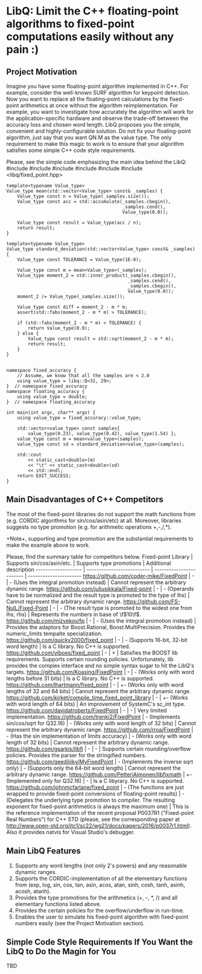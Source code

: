 # LibQ: Limit the C++ floating-point algorithms to fixed-point computations easily without any pain :)
## Project Motivation
Imagine you have some floating-point algorithm implemented in C++.
For example, consider the well-known SURF algorithm for keypoint detection.
Now you want to replace all the floating-point calculations by the fixed-point arithmetics at once without the algorithm reimplementation.
For example, you want to investigate how accurately the algorithm will work for the application-specific hardware and observe the trade-off between the accuracy loss and chosen word length.
LibQ proposes you the simple, convenient and highly-configurable solution.
Do not fix your floating-point algorithm, just say that you want QN.M as the value type.
The only requirement to make this magic to work is to ensure that your algorithm satisfies some simple C++ code style requirements.

Please, see the simple code emphasizing the main idea behind the LibQ:
    #include <cstdlib>
    #include <vector>
    #include <numeric>
    #include <iostream>
    #include <cassert>
    #include <libq/fixed_point.hpp>


    template<typename Value_type>
    Value_type mean(std::vector<Value_type> const& _samples) {
        Value_type const n = Value_type(_samples.size());
        Value_type const acc = std::accumulate(_samples.cbegin(),
                                               _samples.cend(),
                                               Value_type(0.0));

        Value_type const result = Value_type(acc / n);
        return result;
    }

    template<typename Value_type>
    Value_type standard_deviation(std::vector<Value_type> const& _samples) {
        Value_type const TOLERANCE = Value_type(1E-8);

        Value_type const m = mean<Value_type>(_samples);
        Value_type moment_2 = std::inner_product(_samples.cbegin(),
                                                 _samples.cend(),
                                                 _samples.cbegin(),
                                                 Value_type(0.0));
        moment_2 /= Value_type(_samples.size());

        Value_type const diff = moment_2 - m * m;
        assert(std::fabs(moment_2 - m * m) > TOLERANCE);

        if (std::fabs(moment_2 - m * m) < TOLERANCE) {
            return Value_type(0.0);
        } else {
            Value_type const result = std::sqrt(moment_2 - m * m);
            return result;
        }
    }


    namespace fixed_accuracy {
        // Assume, we know that all the samples are < 2.0
        using value_type = libq::Q<31, 29>;
    }  // namespace fixed_accuracy
    namespace floating_accuracy {
        using value_type = double;
    }  // namespace floating_accuracy

    int main(int argc, char** argv) {
        using value_type = fixed_accuracy::value_type;

        std::vector<value_type> const samples{
            value_type(0.23), value_type(0.42), value_type(1.54) };
        value_type const m = mean<value_type>(samples);
        value_type const sd = standard_deviation<value_type>(samples);

        std::cout
            << static_cast<double>(m)
            << "\t" << static_cast<double>(sd)
            << std::endl;
        return EXIT_SUCCESS;
    }


## Main Disadvantages of C++ Competitors
The most of the fixed-point libraries do not support the math functions from <cmath> (e.g. CORDIC algorithms for sin/cos/asin/etc) at all.
Moreover, libraries suggests no type promotion (e.g. for arithmetic operations +,-,/,*). 

+Note+, <cmath> supporting and type promotion are the substantial requirements to make the example above to work.

Please, find the summary table for competitors below.
Fixed-point Library | Supports sin/cos/asin/etc. | Supports type promotions | Additional description
------------------- | -------------------------- | ------------------------ | ----------------------
https://github.com/coder-mike/FixedPoint | - | - (Uses the integral promotion instead) | Cannot represent the arbitrary dynamic range.
https://github.com/juliusikkala/Fixed-point | - | - (Operands have to be normalized and the result type is promoted to the type of lhs) | Cannot represent the arbitrary dynamic range.
https://github.com/FS-NulL/Fixed-Point | - | - (The result type is promoted to the widest one from lhs, rhs) | Represents the numbers in base of \f$10\f$.
https://github.com/mizvekov/fp | - | - (Uses the integral promotion instead) | Provides the adaptors for Boost.Rational, Boost.MultiPrecision. Provides the numeric_limits tempalte specialization.
https://github.com/quicky2000/fixed_point | - | - (Supports 16-bit, 32-bit word length) | Is a C library. No C++ is supported.
https://github.com/viboes/fixed_point | - | + | Satisfies the BOOST lib requirements. Supports certain rounding policies. Unfortunately, lib provides the complex interface and no simple syntax sugar to hit the LibQ's targets.
https://github.com/Koasing/FixedPoint | - | - (Works only with word lengths before 31 bits) | Is a C library. No C++ is supported.
https://github.com/lhartmann/fixed_point | - | +- (Works only with word lengths of 32 and 64 bits) | Cannot represent the arbitrary dynamic range.
https://github.com/kirket/compile_time_fixed_point_library | - | +- (Works with word length of 64 bits) | An improvement of SystemC's sc_int type.
https://github.com/davidatroberts/FixedPoint | - | - | Very limited implementation.
https://github.com/trenki2/FixedPoint | - (Implements sin/cos/sqrt for Q32.16) | - (Works only with word length of 32 bits) | Cannot represent the arbitrary dynamic range.
https://github.com/rroa/FixedPoint | - (Has the sin implementation of limits accuracy) | - (Works only with word length of 32 bits) | Cannot represent the arbitrary dynamic range.
https://github.com/gsarkis/libfi | - | - | Supports certain rounding/overflow policies. Provides the parser for the stringified numbers.
https://github.com/geediiiiky/MyFixedPoint | - (Implements the inverse sqrt only) | - (Supports only the 64-bit word length) | Cannot represent the arbitrary dynamic range.
https://github.com/PetteriAimonen/libfixmath | +- (Implemented only for Q32.16) | - | Is a C libyrary. No C++ is supported.
https://github.com/johnmcfarlane/fixed_point | - (The <cmath> functions are just wrapped to provide fixed-point conversions of floating-point results) | - (Delegates the underlying type promotion to compiler. The resulting exponent for fixed-point arithmetics is always the maximum one) | This is the reference implementation of the recent proposal P0037R1 ("Fixed-point Real Numbers") for C++ STD (please, see the corresponding paper at http://www.open-std.org/jtc1/sc22/wg21/docs/papers/2016/p0037r1.html). Also it provides natvis for Visual Studio's debugger.


## Main LibQ Features
1. Supports any word lengths (not only 2's powers) and any reasonable dynamic ranges.
2. Supports the CORDIC-implementation of all the elementary functions from <cmath> (exp, log, sin, cos, tan, asin, acos, atan, sinh, cosh, tanh, asinh, acosh, atanh).
3. Provides the type promotions for the arithmetics (+, -, *, /) and all elementary functions listed above.
4. Provides the certain policies for the overflow/underflow in run-time.
5. Enables the user to simulate his fixed-point algorithm with fixed-point numbers easily (see the Project Motivation section).


## Simple Code Style Requirements If You Want the LibQ to Do the Magin for You
TBD
